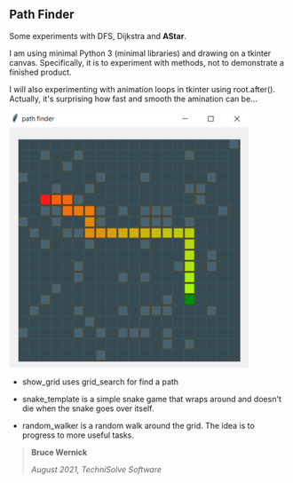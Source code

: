 ## Path Finder

Some experiments with DFS, Dijkstra and **AStar**.

I am using minimal Python 3 (minimal libraries) and drawing on a tkinter canvas.
Specifically, it is to experiment with methods, not to demonstrate a finished product.

I will also experimenting with animation loops in tkinter using root.after().
Actually, it's surprising how fast and smooth the amination can be...


 ![Image of grid](screen_shot.png)
 

+ show_grid uses grid_search for find a path

+ snake_template is a simple snake game that wraps around and doesn't die when the snake goes over itself.

+ random_walker is a random walk around the grid.  The idea is to progress to more useful tasks.



>**Bruce Wernick**
> 
>_August 2021, TechniSolve Software_
>
